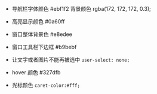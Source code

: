 - 导航栏字体颜色 #ebf1f2 背景颜色 rgba(172, 172, 172, 0.3);

- 高亮显示颜色 #0a60ff

- 窗口整体背景色 #e8edee

- 窗口工具栏下边框 #b9bebf

- 让文字或者图片不能再被选中 `user-select: none;`

- hover 颜色 #327dfb

- 光标颜色 `caret-color:#fff;`